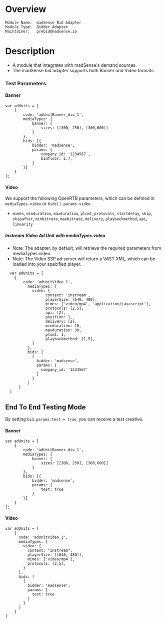 # Overview
```
Module Name:  madSense Bid Adapter
Module Type:  Bidder Adapter
Maintainer:   prebid@madsense.io
```

# Description

- A module that integrates with madSense's demand sources.
- The madSense bid adapter supports both Banner and Video formats.


### Test Parameters

#### Banner

```
var adUnits = [
    {
        code: 'adUnitBanner_div_1',
        mediaTypes: {
            banner: {
                sizes: [[300, 250], [300,600]]
            }
        },
        bids: [{
            bidder: 'madsense',
            params: {
                company_id: '1234567',
                bidfloor: 2.7,
            }
        }]
    }
];
```

#### Video

We support the following OpenRTB parameters, which can be defined in `mediaTypes.video` or `bids[].params.video`.
- `mimes`, `minduration`, `maxduration`, `plcmt`, `protocols`, `startdelay`, `skip`, `skipafter`, `minbitrate`, `maxbitrate`, `delivery`, `playbackmethod`, `api`, `linearity`


##### Instream Video Ad Unit with mediaTypes.video
- Note: The adapter, by default, will retrieve the required parameters from mediaTypes.video.
- Note: The Video SSP ad server will return a VAST XML, which can be loaded into your specified player.
```
  var adUnits = [
    {
        code: 'adUnitVideo_1',
          mediaTypes: {
            video: {
                  context: 'instream',
                  playerSize: [640, 480],
                  mimes: ['video/mp4', 'application/javascript'],
                  protocols: [2,5],
                  api: [2],
                  position: 1,
                  delivery: [2],
                  minduration: 10,
                  maxduration: 30,
                  plcmt: 1,
                  playbackmethod: [1,5],
            }
          },
          bids: [
            {
              bidder: 'madsense',
              params: {
                company_id: '1234567'
              }
            }
          ]
      }
  ]
```

## End To End Testing Mode
By setting `bid.params.test = true`, you can receive a test creative.

#### Banner
```
var adUnits = [
    {
        code: 'adUnitBanner_div_1',
        mediaTypes: {
            banner: {
                sizes: [[300, 250], [300,600]]
            }
        },
        bids: [{
            bidder: 'madsense',
            params: {
                test: true
            }
        }]
    }
];
```

#### Video
```
var adUnits = [
    {
      code: 'adUnitVideo_1',
      mediaTypes: {
        video: {
          context: "instream",
          playerSize: [[640, 480]],
          mimes: ['video/mp4'],
          protocols: [2,5],
        }
      },
      bids: [
        {
          bidder: 'madsense',
          params: {
            test: true
          }
        }
      ]
    }
]
```
